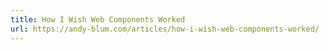 ```yaml
---
title: How I Wish Web Components Worked
url: https://andy-blum.com/articles/how-i-wish-web-components-worked/
---
```

